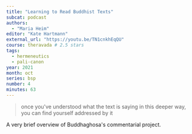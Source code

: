 ```yaml
---
title: "Learning to Read Buddhist Texts"
subcat: podcast
authors:
  - "Maria Heim"
editor: "Kate Hartmann"
external_url: "https://youtu.be/TN1cnkhEqQU"
course: theravada # 2.5 stars
tags:
  - hermeneutics
  - pali-canon
year: 2021
month: oct
series: bsp
number: 4
minutes: 63
---
```


> once you've understood what the text is saying in this deeper way, you can find yourself addressed by it

A very brief overview of Buddhaghosa's commentarial project.
